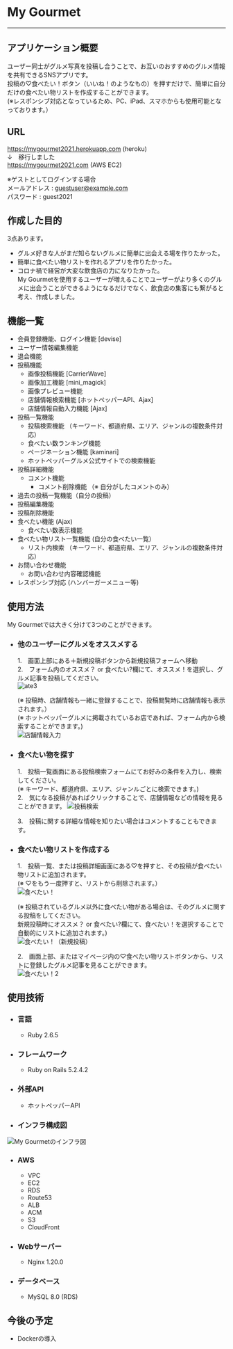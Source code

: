 # My Gourmet
---
## アプリケーション概要
ユーザー同士がグルメ写真を投稿し合うことで、お互いのおすすめのグルメ情報を共有できるSNSアプリです。  
投稿の♡食べたい！ボタン（いいね！のようなもの）を押すだけで、簡単に自分だけの食べたい物リストを作成することができます。  
(※レスポンシブ対応となっているため、PC、iPad、スマホからも使用可能となっております。）

## URL  
https://mygourmet2021.herokuapp.com  (heroku)  
                 ↓　移行しました  
https://mygourmet2021.com  (AWS EC2)  

※ゲストとしてログインする場合  
メールアドレス : guestuser@example.com  
パスワード : guest2021

## 作成した目的
3点あります。
- グルメ好きな人がまだ知らないグルメに簡単に出会える場を作りたかった。
- 簡単に食べたい物リストを作れるアプリを作りたかった。
- コロナ禍で経営が大変な飲食店の力になりたかった。  
My Gourmetを使用するユーザーが増えることでユーザーがより多くのグルメに出会うことができるようになるだけでなく、飲食店の集客にも繋がると考え、作成しました。   


## 機能一覧

- 会員登録機能、ログイン機能 [devise]　　
- ユーザー情報編集機能　　
- 退会機能　　
- 投稿機能  
  - 画像投稿機能 [CarrierWave]  
  - 画像加工機能 [mini_magick]  
  - 画像プレビュー機能  
  - 店舗情報検索機能 [ホットペッパーAPI、Ajax]  
  - 店舗情報自動入力機能 [Ajax]  
- 投稿一覧機能  
  - 投稿検索機能 （キーワード、都道府県、エリア、ジャンルの複数条件対応）  
  - 食べたい数ランキング機能  
  - ページネーション機能 [kaminari]
  - ホットペッパーグルメ公式サイトでの検索機能  
- 投稿詳細機能  
  - コメント機能  
    - コメント削除機能 （※ 自分がしたコメントのみ）  
- 過去の投稿一覧機能（自分の投稿）  
- 投稿編集機能  
- 投稿削除機能  
- 食べたい機能 (Ajax)  
  - 食べたい数表示機能  
- 食べたい物リスト一覧機能 (自分の食べたい一覧）  
  - リスト内検索 （キーワード、都道府県、エリア、ジャンルの複数条件対応）  
- お問い合わせ機能
  - お問い合わせ内容確認機能
- レスポンシブ対応 (ハンバーガーメニュー等)
 

## 使用方法
My Gourmetでは大きく分けて3つのことができます。  
- ### 他のユーザーにグルメをオススメする  
  1.　画面上部にある＋新規投稿ボタンから新規投稿フォームへ移動  
  2.　フォーム内のオススメ？ or 食べたい?欄にて、オススメ！を選択し、グルメ記事を投稿してください。  
     ![ate3](https://user-images.githubusercontent.com/82651310/127872329-fff1e9f9-9eb7-40b1-92f6-be0839fd0d02.gif)

     (※ 投稿時、店舗情報も一緒に登録することで、投稿閲覧時に店舗情報も表示されます。）  
     (※ ホットペッパーグルメに掲載されているお店であれば、フォーム内から検索することができます。)  
     ![店舗情報入力](https://user-images.githubusercontent.com/82651310/127951248-71ae0a04-a279-4dfd-b954-21379d290c21.gif)

- ### 食べたい物を探す  
  1.　投稿一覧画面にある投稿検索フォームにてお好みの条件を入力し、検索してください。  
     (※ キーワード、都道府県、エリア、ジャンルごとに検索できます。)  
  2.　気になる投稿があればクリックすることで、店舗情報などの情報を見ることができます。
     ![投稿検索](https://user-images.githubusercontent.com/82651310/127951945-8a2f3b27-f0de-4523-8c26-84b69b2e9d02.gif)

  3.　投稿に関する詳細な情報を知りたい場合はコメントすることもできます。 
- ### 食べたい物リストを作成する  
  1.　投稿一覧、または投稿詳細画面にある♡を押すと、その投稿が食べたい物リストに追加されます。  
  (※ ♡をもう一度押すと、リストから削除されます。）  
     ![食べたい！](https://user-images.githubusercontent.com/82651310/127954264-6ef54fef-fad9-4167-ac2a-d61e09271792.gif)
     
     (※ 投稿されているグルメ以外に食べたい物がある場合は、そのグルメに関する投稿をしてください。  
     新規投稿時にオススメ？ or 食べたい?欄にて、食べたい！を選択することで自動的にリストに追加されます。)  
     ![食べたい！（新規投稿）](https://user-images.githubusercontent.com/82651310/127954609-ca508fb6-5b16-4212-ba45-b10e1f890505.gif)
     
  2.　画面上部、またはマイページ内の♡食べたい物リストボタンから、リストに登録したグルメ記事を見ることができます。   
     ![食べたい！2](https://user-images.githubusercontent.com/82651310/127955363-58ccbbb5-65fb-46bb-b233-c2f025e4702e.gif)

## 使用技術  
- ### 言語
  - Ruby 2.6.5
- ### フレームワーク
  - Ruby on Rails 5.2.4.2 
- ### 外部API
  - ホットペッパーAPI
- ### インフラ構成図
![My Gourmetのインフラ図](https://user-images.githubusercontent.com/82651310/130798559-04b6ceb9-ac8c-4bdc-b80f-7943e0e91de8.png)

- ### AWS
  - VPC
  - EC2
  - RDS
  - Route53
  - ALB
  - ACM
  - S3
  - CloudFront
- ### Webサーバー
  - Nginx 1.20.0
- ### データベース
  - MySQL 8.0 (RDS)

## 今後の予定
- Dockerの導入
